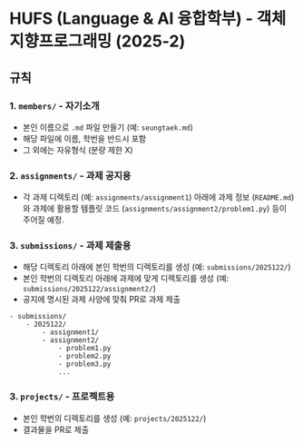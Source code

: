# HUFS (Language & AI 융합학부) - 객체지향프로그래밍 (2025-2)

## 규칙

### 1. `members/` - 자기소개
- 본인 이름으로 `.md` 파일 만들기 (예: `seungtaek.md`)
- 해당 파일에 이름, 학번을 반드시 포함
- 그 외에는 자유형식 (분량 제한 X)

### 2. `assignments/` - 과제 공지용
- 각 과제 디렉토리 (예: `assignments/assignment1`) 아래에 과제 정보 (`README.md`) 와 과제에 활용할 템플릿 코드 (`assignments/assignment2/problem1.py`) 등이 주어질 예정. 

### 3. `submissions/` - 과제 제출용
- 해당 디렉토리 아래에 본인 학번의 디렉토리를 생성 (예: `submissions/2025122/`)
- 본인 학번의 디렉토리 아래에 과제에 맞게 디렉토리를 생성 (예: `submissions/2025122/assignment2/`)
- 공지에 명시된 과제 사양에 맞춰 PR로 과제 제출
```
- submissions/
    - 2025122/
        - assignment1/
        - assignment2/
            - problem1.py
            - problem2.py
            - problem3.py
            ...
```

### 3. `projects/` - 프로젝트용
- 본인 학번의 디렉토리를 생성 (예: `projects/2025122/`)
- 결과물을 PR로 제출